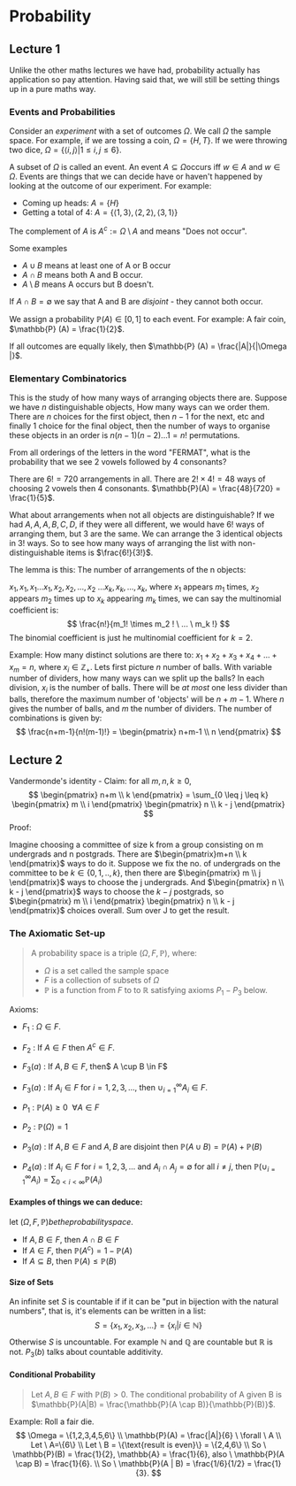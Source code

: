 # Probability

## Lecture 1

Unlike the other maths lectures we have had, probability actually has application so pay attention. Having said that, we will still be setting things up in a pure maths way.

### Events and Probabilities

Consider an _experiment_ with a set of outcomes $\Omega$. We call $\Omega$ the sample space. For example, if we are tossing a coin, $\Omega = \{ H,T\}$. If we were throwing two dice, $\Omega = \{ \langle i,j \rangle | 1 \leq i, j \leq 6 \}$.

A subset of $\Omega​$ is called an event. An event $A \subseteq \Omega​$ occurs iff $w \in A​$ and $w \in \Omega​$. Events are things that we can decide have or haven't happened by looking at the outcome of our experiment. For example:

- Coming up heads: $A = \{H\}$
- Getting a total of 4: $A = \{ \langle 1,3 \rangle, \langle 2,2 \rangle, \langle 3,1 \rangle \}$

The complement of $A$ is $A^c := \Omega \setminus A$ and means "Does not occur".

Some examples

- $A \cup B$ means at least one of A or B occur
- $A \cap B$ means both A and B occur.
- $A \setminus B$ means  A occurs but B doesn't.

If $A \cap B = \emptyset$ we say that A and B are _disjoint_ - they cannot both occur.

We assign a probability $\mathbb{P}(A) \in [0,1]$ to each event. For example: A fair coin, $\mathbb{P} (A) = \frac{1}{2}$.

If all outcomes are equally likely, then $\mathbb{P} (A) = \frac{|A|}{|\Omega |}$.

### Elementary Combinatorics

This is the study of how many ways of arranging objects there are. Suppose we have $n$ distinguishable objects, How many ways can we order them. There are $n$ choices for the first object, then $n-1$ for the next, etc and finally 1 choice for the final object, then the number of ways to organise these objects in an order is $n(n-1)(n-2)...1 = n!$ permutations.

From all orderings of the letters in the word "FERMAT", what is the probability that we see 2 vowels followed by 4 consonants?

There are $6! = 720$ arrangements in all. There are $2! \times 4! = 48$ ways of choosing 2 vowels then 4 consonants. $\mathbb{P}(A) = \frac{48}{720} = \frac{1}{5}$.

What about arrangements when not all objects are distinguishable? If we had $A,A,A,B,C,D$, if they were all different, we would have $6!$ ways of arranging them, but $3$ are the same. We can arrange the 3 identical objects in $3!$ ways. So to see how many ways of arranging the list with non-distinguishable items is $\frac{6!}{3!}$.

The lemma is this: The number of arrangements of the n objects:

$x_1, x_1, x_1... x_1, x_2, x_2, ..., x_2 \ ... x_k, x_k, ..., x_k$, where $x_1$ appears $m_1$ times, $x_2$ appears $m_2$ times up to $x_k$ appearing $m_k$ times, we can say the multinomial coefficient is:
$$
\frac{n!}{m_1! \times m_2 ! \ ... \ m_k !}
$$
The binomial coefficient is just he multinomial coefficient for $k = 2$.

Example: How many distinct solutions are there to: $x_1 + x_2 + x_3 + x_4 + ... + x_m = n$, where $x_i \in \mathbb{Z_+}$. Lets first picture  $n$ number of balls. With variable number of dividers, how many ways can we split up the balls? In each division, $x_i$ is the number of balls. There will be _at most_ one less divider than balls, therefore the maximum number of 'objects' will be $n + m - 1$. Where $n$ gives the number of balls, and $m$ the number of dividers. The number of combinations is given by:
$$
\frac{n+m-1}{n!(m-1)!} = \begin{pmatrix} n+m-1 \\ n \end{pmatrix}
$$

## Lecture 2

Vandermonde's identity - Claim: for all $m, n, k \geq 0$,
$$
\begin{pmatrix} n+m \\ k \end{pmatrix} = \sum_{0 \leq j \leq k} \begin{pmatrix} m \\ i \end{pmatrix} \begin{pmatrix} n \\ k - j \end{pmatrix}
$$
Proof:

Imagine choosing a committee of size k from a group consisting on m undergrads and n postgrads. There are $\begin{pmatrix}m+n \\ k \end{pmatrix}$ ways to do it. Suppose we fix the no. of undergrads on the committee to be $k \in \{0,1,..,k\}$, then there are $\begin{pmatrix} m \\ j \end{pmatrix}$ ways to choose the j undergrads. And $\begin{pmatrix} n \\ k - j \end{pmatrix}$ ways to choose the $k-j$ postgrads, so  $\begin{pmatrix} m \\ i \end{pmatrix} \begin{pmatrix} n \\ k - j \end{pmatrix}$ choices overall. Sum over J to get the result.

### The Axiomatic Set-up

> A probability space is a triple $(\Omega, F, \mathbb{P})$, where:
>
> -  $\Omega$ is a set called the sample space
> -  $F$ is a collection of subsets of $\Omega$
> -  $\mathbb{P}$ is a function from $F$ to to $\mathbb{R}$ satisfying axioms $P_1 - P_3$ below.

Axioms:

- $F_1$ : $\Omega \in F$.

- $F_2$ : If $A \in F$ then $A^c \in F$.

- $F_3(a)$ : If $A, B \in F$, then$ A \cup B \in F$

- $F_3(a)$ : If $A_i \in F$ for $i = 1,2,3,...$, then $\cup_{i = 1}^{\infty}A_i \in F$.

- $P_1$ : $\mathbb{P} (A) \geq 0 \ \ \forall A \in F$

- $P_2$ : $\mathbb{P}(\Omega) = 1$

- $P_3(a)$ : If $A, B \in F$ and $A, B$ are disjoint then $\mathbb{P} (A \cup B) = \mathbb{P}(A) + \mathbb{P}(B)$

- $P_4(a)$ : If $A_i \in F$ for $i=1,2,3,...$ and $A_i \cap A_j = \emptyset$ for all $i \not = j$, then $\mathbb{P}(\cup_{i = 1}^{\infty}A_i) = \sum_{0 < i < \infty} \mathbb{P}(A_i)$


#### Examples of things we can deduce:

let $(\Omega, F, \mathbb{P}) be the probability space.$

- If $A, B \in F$, then $A \cap B \in F$
- If $A \in F$, then $\mathbb{P}(A^c) = 1- \mathbb{P}(A)$ 
- If $A \subseteq B$, then $\mathbb{P}(A) \leq \mathbb{P}(B)$



#### Size of Sets

An infinite set $S$ is countable if if it can be "put in bijection with the natural numbers", that is, it's elements can be written in a list:
$$
S = \{ x_1,x_2,x_3,... \} = \{ x_i | i \in \mathbb{N} \}
$$
Otherwise $S$ is uncountable. For example $\mathbb{N}$ and $\mathbb{Q}$ are countable but $\mathbb{R}$ is not. $P_3(b)$ talks about countable additivity.

#### Conditional Probability

> Let $A,B \in F$ with $\mathbb{P}(B) > 0$. The conditional probability of A given B is $\mathbb{P}(A|B) = \frac{\mathbb{P}(A \cap B)}{\mathbb{P}(B)}$.

Example: Roll a fair die.
$$
\Omega = \{1,2,3,4,5,6\} \\ \mathbb{P}(A) = \frac{|A|}{6} \ \forall \ A \\
Let \ A=\{6\} \\ Let \ B = \{\text{result is even}\} = \{2,4,6\} \\
So \ \mathbb{P}(B) = \frac{1}{2}, \mathbb{A} = \frac{1}{6}, also \ \mathbb{P}(A \cap B) = \frac{1}{6}. \\
So \ \mathbb{P}(A | B) = \frac{1/6}{1/2} = \frac{1}{3}.
$$
